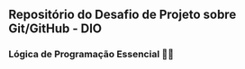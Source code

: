## Repositório do Desafio de Projeto sobre Git/GitHub - DIO ##

### Lógica de Programação Essencial 🧑‍🎓 ###
